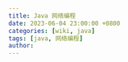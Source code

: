 ```yaml
---
title: Java 网络编程
date: 2023-06-04 23:00:00 +0800
categories: [wiki, java]
tags: [java, 网络编程]
author: 
---
```


